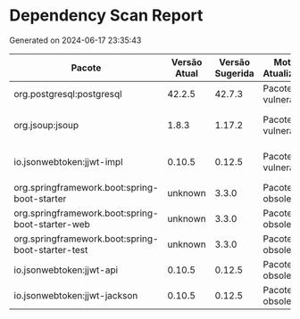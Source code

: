 # Dependency Scan Report

Generated on 2024-06-17 23:35:43

| Pacote | Versão Atual | Versão Sugerida | Motivo Atualização | CVE | Severidade | Status |
|--------|---------------|-----------------|--------------------|-----|------------|--------|
| org.postgresql:postgresql | 42.2.5 | 42.7.3 | Pacote vulnerável | N/A | CRITICAL | Vulnerável |
| org.jsoup:jsoup | 1.8.3 | 1.17.2 | Pacote vulnerável | CVE-2021-37714 | HIGH | Vulnerável |
| io.jsonwebtoken:jjwt-impl | 0.10.5 | 0.12.5 | Pacote vulnerável | CVE-2024-31033 | MODERATE | Vulnerável |
| org.springframework.boot:spring-boot-starter | unknown | 3.3.0 | Pacote obsoleto | N/A | N/A | Upgrade |
| org.springframework.boot:spring-boot-starter-web | unknown | 3.3.0 | Pacote obsoleto | N/A | N/A | Upgrade |
| org.springframework.boot:spring-boot-starter-test | unknown | 3.3.0 | Pacote obsoleto | N/A | N/A | Upgrade |
| io.jsonwebtoken:jjwt-api | 0.10.5 | 0.12.5 | Pacote obsoleto | N/A | N/A | Upgrade |
| io.jsonwebtoken:jjwt-jackson | 0.10.5 | 0.12.5 | Pacote obsoleto | N/A | N/A | Upgrade |
